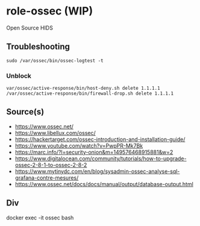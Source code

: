 # role-ossec (WIP)
Open Source HIDS


## Troubleshooting
```
sudo /var/ossec/bin/ossec-logtest -t
```
### Unblock ###
```
var/ossec/active-response/bin/host-deny.sh delete 1.1.1.1 
/var/ossec/active-response/bin/firewall-drop.sh delete 1.1.1.1 
```

## Source(s)
- https://www.ossec.net/
- https://www.libellux.com/ossec/
- https://hackertarget.com/ossec-introduction-and-installation-guide/
- https://www.youtube.com/watch?v=PwpPR-Mk7Bk
- https://marc.info/?l=security-onion&m=149576468915881&w=2
- https://www.digitalocean.com/community/tutorials/how-to-upgrade-ossec-2-8-1-to-ossec-2-8-2
- https://www.mytinydc.com/en/blog/sysadmin-ossec-analyse-sql-grafana-contre-mesures/
- https://www.ossec.net/docs/docs/manual/output/database-output.html


## Div
docker exec -it ossec bash

